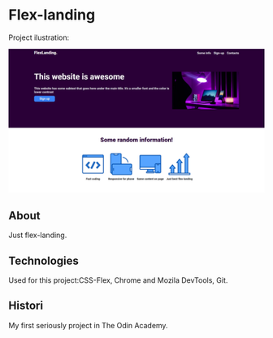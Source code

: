 # Flex-landing

Project ilustration:

![Project ilustration](./project.png)

## About
Just flex-landing. 

## Technologies
Used for this project:CSS-Flex, Chrome and Mozila DevTools, Git.

## Histori
My first seriously project in The Odin Academy.
